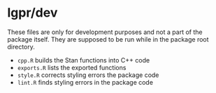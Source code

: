 # lgpr/dev

These files are only for development purposes and not a part of the package
itself. They are supposed to be run while in the package root directory.

* `cpp.R` builds the Stan functions into C++ code
* `exports.R` lists the exported functions
* `style.R` corrects styling errors the package code
* `lint.R` finds styling errors in the package code
